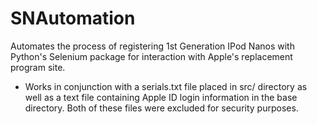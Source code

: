 # SNAutomation
Automates the process of registering 1st Generation IPod Nanos with Python's Selenium package for interaction with Apple's replacement program site.
- Works in conjunction with a serials.txt file placed in src/ directory as well as a text file containing Apple ID login information in the base directory. Both of these files were excluded for security purposes.
